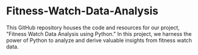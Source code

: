 # Fitness-Watch-Data-Analysis
This GitHub repository houses the code and resources for our project, "Fitness Watch Data Analysis using Python." In this project, we harness the power of Python to analyze and derive valuable insights from fitness watch data.
